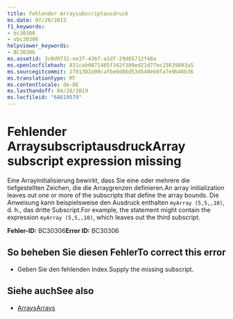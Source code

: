 ```yaml
---
title: Fehlender Arraysubscriptausdruck
ms.date: 07/20/2015
f1_keywords:
- bc30306
- vbc30306
helpviewer_keywords:
- BC30306
ms.assetid: 3c0d9732-ee37-436f-a1df-29d65712f48a
ms.openlocfilehash: 831cab0871405f342f389ed21d77ec15639803a5
ms.sourcegitcommit: 2701302a99cafbe0d86d53d540eb0fa7e9b46b36
ms.translationtype: MT
ms.contentlocale: de-DE
ms.lasthandoff: 04/28/2019
ms.locfileid: "64619579"
---
```

# <a name="array-subscript-expression-missing"></a><span data-ttu-id="56aa3-102">Fehlender Arraysubscriptausdruck</span><span class="sxs-lookup"><span data-stu-id="56aa3-102">Array subscript expression missing</span></span>
<span data-ttu-id="56aa3-103">Eine Arrayinitialisierung bewirkt, dass Sie eine oder mehrere die tiefgestellten Zeichen, die die Arraygrenzen definieren.</span><span class="sxs-lookup"><span data-stu-id="56aa3-103">An array initialization leaves out one or more of the subscripts that define the array bounds.</span></span> <span data-ttu-id="56aa3-104">Die Anweisung kann beispielsweise den Ausdruck enthalten `myArray (5,5,,10)`, d. h., das dritte Subscript.</span><span class="sxs-lookup"><span data-stu-id="56aa3-104">For example, the statement might contain the expression `myArray (5,5,,10)`, which leaves out the third subscript.</span></span>  
  
 <span data-ttu-id="56aa3-105">**Fehler-ID:** BC30306</span><span class="sxs-lookup"><span data-stu-id="56aa3-105">**Error ID:** BC30306</span></span>  
  
## <a name="to-correct-this-error"></a><span data-ttu-id="56aa3-106">So beheben Sie diesen Fehler</span><span class="sxs-lookup"><span data-stu-id="56aa3-106">To correct this error</span></span>  
  
- <span data-ttu-id="56aa3-107">Geben Sie den fehlenden Index.</span><span class="sxs-lookup"><span data-stu-id="56aa3-107">Supply the missing subscript.</span></span>  
  
## <a name="see-also"></a><span data-ttu-id="56aa3-108">Siehe auch</span><span class="sxs-lookup"><span data-stu-id="56aa3-108">See also</span></span>

- [<span data-ttu-id="56aa3-109">Arrays</span><span class="sxs-lookup"><span data-stu-id="56aa3-109">Arrays</span></span>](../../../visual-basic/programming-guide/language-features/arrays/index.md)
